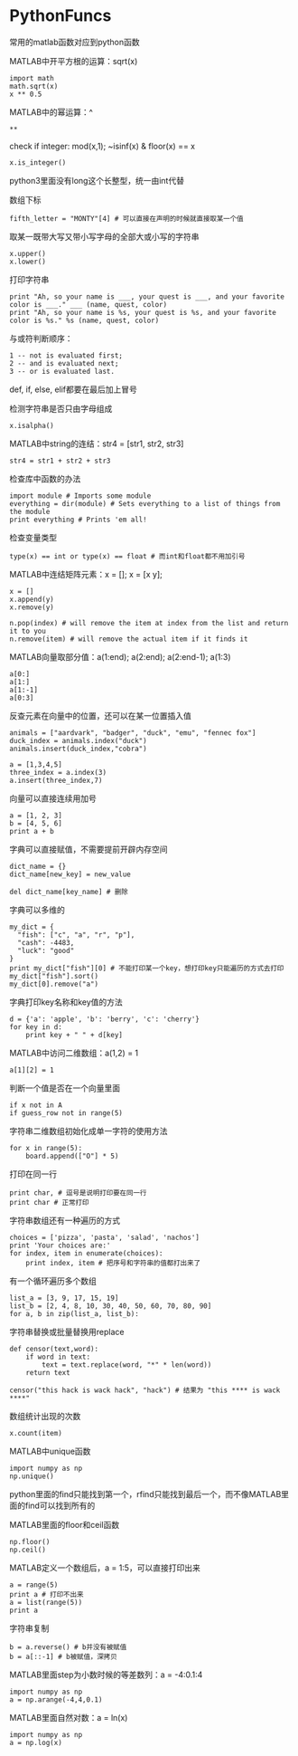 # PythonFuncs
常用的matlab函数对应到python函数

MATLAB中开平方根的运算：sqrt(x)

	import math
	math.sqrt(x)
	x ** 0.5

MATLAB中的幂运算：^

	**

check if integer: mod(x,1); ~isinf(x) & floor(x) == x

	x.is_integer()
	
python3里面没有long这个长整型，统一由int代替

数组下标
	
	fifth_letter = "MONTY"[4] # 可以直接在声明的时候就直接取某一个值
	
取某一既带大写又带小写字母的全部大或小写的字符串

	x.upper()
	x.lower()

打印字符串

	print "Ah, so your name is ___, your quest is ___, and your favorite color is ___." ___ (name, quest, color)
	print "Ah, so your name is %s, your quest is %s, and your favorite color is %s." %s (name, quest, color)
	
与或符判断顺序：

	1 -- not is evaluated first;
	2 -- and is evaluated next;
	3 -- or is evaluated last.

def, if, else, elif都要在最后加上冒号

检测字符串是否只由字母组成

	x.isalpha()
	
MATLAB中string的连结：str4 = [str1, str2, str3]

	str4 = str1 + str2 + str3
	
检查库中函数的办法

	import module # Imports some module
	everything = dir(module) # Sets everything to a list of things from the module
	print everything # Prints 'em all!

检查变量类型

	type(x) == int or type(x) == float # 而int和float都不用加引号

MATLAB中连结矩阵元素：x = []; x = [x y];

	x = []
	x.append(y)
	x.remove(y)
	
	n.pop(index) # will remove the item at index from the list and return it to you
	n.remove(item) # will remove the actual item if it finds it
	
MATLAB向量取部分值：a(1:end); a(2:end); a(2:end-1); a(1:3)

	a[0:]
	a[1:]
	a[1:-1]
	a[0:3]

反查元素在向量中的位置，还可以在某一位置插入值

	animals = ["aardvark", "badger", "duck", "emu", "fennec fox"]
	duck_index = animals.index("duck")
	animals.insert(duck_index,"cobra")
	
	a = [1,3,4,5]
	three_index = a.index(3)
	a.insert(three_index,7)
	
向量可以直接连续用加号

	a = [1, 2, 3]
	b = [4, 5, 6]
	print a + b

字典可以直接赋值，不需要提前开辟内存空间

	dict_name = {}
	dict_name[new_key] = new_value
	
	del dict_name[key_name] # 删除
	
字典可以多维的
	
	my_dict = {
	  "fish": ["c", "a", "r", "p"],
	  "cash": -4483,
	  "luck": "good"
	}
	print my_dict["fish"][0] # 不能打印某一个key，想打印key只能遍历的方式去打印
	my_dict["fish"].sort()
	my_dict[0].remove("a")
	
字典打印key名称和key值的方法

	d = {'a': 'apple', 'b': 'berry', 'c': 'cherry'}
	for key in d:
  		print key + " " + d[key]
	
MATLAB中访问二维数组：a(1,2) = 1

	a[1][2] = 1
	
判断一个值是否在一个向量里面

	if x not in A
	if guess_row not in range(5)

字符串二维数组初始化成单一字符的使用方法

	for x in range(5):
		board.append(["O"] * 5)
	
打印在同一行

	print char, # 逗号是说明打印要在同一行
	print char # 正常打印

字符串数组还有一种遍历的方式

	choices = ['pizza', 'pasta', 'salad', 'nachos']
	print 'Your choices are:'
	for index, item in enumerate(choices):
		print index, item # 把序号和字符串的值都打出来了

有一个循环遍历多个数组

	list_a = [3, 9, 17, 15, 19]
	list_b = [2, 4, 8, 10, 30, 40, 50, 60, 70, 80, 90]
	for a, b in zip(list_a, list_b):
	
字符串替换或批量替换用replace
	
	def censor(text,word):
		if word in text:
			text = text.replace(word, "*" * len(word))
		return text
	
	censor("this hack is wack hack", "hack") # 结果为 "this **** is wack ****"
	
数组统计出现的次数

	x.count(item)
	
MATLAB中unique函数
	
	import numpy as np
	np.unique()
	
python里面的find只能找到第一个，rfind只能找到最后一个，而不像MATLAB里面的find可以找到所有的

MATLAB里面的floor和ceil函数

	np.floor()
	np.ceil()

MATLAB定义一个数组后，a = 1:5，可以直接打印出来

	a = range(5)
	print a # 打印不出来
	a = list(range(5))
	print a
	
字符串复制

	b = a.reverse() # b并没有被赋值
	b = a[::-1] # b被赋值，深拷贝
	
MATLAB里面step为小数时候的等差数列：a = -4:0.1:4

	import numpy as np
	a = np.arange(-4,4,0.1)

MATLAB里面自然对数：a = ln(x)

	import numpy as np
	a = np.log(x)
	

